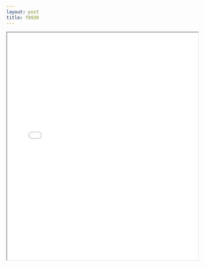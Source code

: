 ```yaml
---
layout: post
title: f8938
---
```


<div class="pdf-container">
<iframe src="/assets/pdfs/f8938.pdf" height="600" width="100%" allowFullScreen="true"></iframe>
</div>

